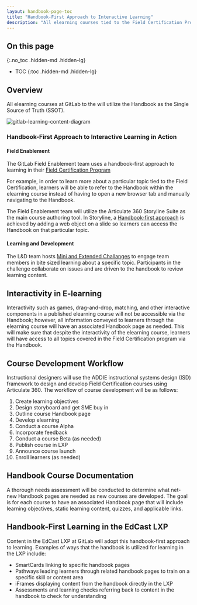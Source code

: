 ```yaml
---
layout: handbook-page-toc
title: "Handbook-First Approach to Interactive Learning"
description: "All elearning courses tied to the Field Certification Program will utilize the Handbook as the Single Source of Truth (SSOT)"
---
```


## On this page
{:.no_toc .hidden-md .hidden-lg}

- TOC
{:toc .hidden-md .hidden-lg}

## Overview

All elearning courses at GitLab to the will utilize the Handbook as the Single Source of Truth (SSOT). 

![gitlab-learning-content-diagram](/handbook/sales/field-operations/field-enablement/interactive-learning/gitlab-learning-content-diagram.png)

### Handbook-First Approach to Interactive Learning in Action

#### Field Enablement 
The GitLab Field Enablement team uses a handbook-first approach to learning in their [Field Certification Program](/handbook/sales/training/field-certification/) 

For example, in order to learn more about a particular topic tied to the Field Certification, learners will be able to refer to the Handbook within the elearning course instead of having to open a new browser tab and manually navigating to the Handbook.

The Field Enablement team will utilize the Articulate 360 Storyline Suite as the main course authoring tool. In Storyline, a [Handbook-first approach](/company/culture/all-remote/handbook-first-documentation/#gitlab-knowledge-assessment-handbook-first-documentation) is achieved by adding a web object on a slide so learners can access the Handbook on that particular topic.


#### Learning and Development

The L&D team hosts [Mini and Extended Challanges](https://about.gitlab.com/handbook/people-group/learning-and-development/#gitlab-mini-and-extended-challenges) to engage team members in bite sized learning about a specific topic. Participants in the challenge collaborate on issues and are driven to the handbook to review learning content.


## Interactivity in E-learning
Interactivity such as games, drag-and-drop, matching, and other interactive components in a published elearning course will not be accessible via the Handbook; however, all information conveyed to learners through the elearning course will have an associated Handbook page as needed. This will make sure that despite the interactivity of the elearning course, learners will have access to all topics covered in the Field Certification program via the Handbook.

## Course Development Workflow
Instructional designers will use the ADDIE instructional systems design (ISD) framework to design and develop Field Certification courses using Articulate 360. The workflow of course development will be as follows:
1. Create learning objectives
1. Design storyboard and get SME buy in
1. Outline course Handbook page 
1. Develop elearning
1. Conduct a course Alpha
1. Incorporate feedback
1. Conduct a course Beta (as needed)
1. Publish course in LXP
1. Announce course launch
1. Enroll learners (as needed)

## Handbook Course Documentation
A thorough needs assessment will be conducted to determine what net-new Handbook pages are needed as new courses are developed. The goal is for each course to have an associated Handbook page that will include learning objectives, static learning content, quizzes, and applicable links. 

## Handbook-First Learning in the EdCast LXP

Content in the EdCast LXP at GitLab will adopt this handbook-first approach to learning. Examples of ways that the handbook is utilized for learning in the LXP include:

- SmartCards linking to specific handbook pages
- Pathways leading learners through related handbook pages to train on a specific skill or content area
- iFrames displaying content from the handbook directly in the LXP
- Assessments and learning checks referring back to content in the handbook to check for understanding

